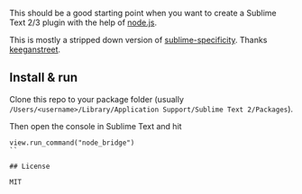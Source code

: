 This should be a good starting point when you want to create a Sublime Text 2/3 plugin with the help of [node.js](http://nodejs.org/).

This is mostly a stripped down version of [sublime-specificity](https://github.com/keeganstreet/sublime-specificity). Thanks [keeganstreet](https://github.com/keeganstreet/).

## Install & run

Clone this repo to your package folder (usually `/Users/<username>/Library/Application Support/Sublime Text 2/Packages`).

Then open the console in Sublime Text and hit

```
view.run_command("node_bridge")
``

## License 

MIT